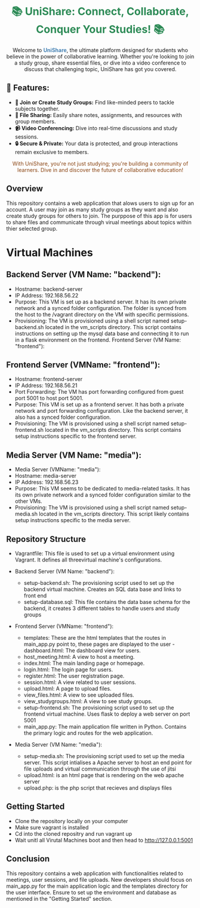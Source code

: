 <h1 align="center" style="color: #2E8B57;">📚 UniShare: Connect, Collaborate, Conquer Your Studies! 📚</h1>

<p align="center">
  Welcome to <b style="color: #4682B4;">UniShare</b>, the ultimate platform designed for students who believe in the power of collaborative learning. Whether you're looking to join a study group, share essential files, or dive into a video conference to discuss that challenging topic, UniShare has got you covered.
</p>

## 🌟 Features:
- **📖 Join or Create Study Groups:** Find like-minded peers to tackle subjects together.
- **📁 File Sharing:** Easily share notes, assignments, and resources with group members.
- **📹 Video Conferencing:** Dive into real-time discussions and study sessions.
- **🔒 Secure & Private:** Your data is protected, and group interactions remain exclusive to members.

<p align="center" style="color: #8B4513;">
  With UniShare, you're not just studying; you're building a community of learners. Dive in and discover the future of collaborative education!
</p>



## Overview
This repository contains a web application that alows users to sign up for an account. A user may join as many study groups as they want and also create study groups for others to join. The purppose of this app is for users to share files and communicate through virual meetings about topics within thier selected group.

# Virtual Machines
## Backend Server (VM Name: "backend"):
- Hostname: backend-server
- IP Address: 192.168.56.22
- Purpose: This VM is set up as a backend server. It has its own private network and a synced folder configuration. The folder is synced from the host to the /vagrant directory on the VM with specific permissions.
- Provisioning: The VM is provisioned using a shell script named setup-backend.sh located in the vm_scripts directory. This script contains instructions on setting up the mysql data base and connecting it to run in a flask environment on the frontend.
Frontend Server (VM Name: "frontend"):

## Frontend Server (VMName: "frontend"):
- Hostname: frontend-server
- IP Address: 192.168.56.21
- Port Forwarding: The VM has port forwarding configured from guest port 5001 to host port 5001.
- Purpose: This VM is set up as a frontend server. It has both a private network and port forwarding configuration. Like the backend server, it also has a synced folder configuration.
- Provisioning: The VM is provisioned using a shell script named setup-frontend.sh located in the vm_scripts directory. This script contains setup instructions specific to the frontend server.

## Media Server (VM Name: "media"):
- Media Server (VMName: "media"):
- Hostname: media-server
- IP Address: 192.168.56.23
- Purpose: This VM seems to be dedicated to media-related tasks. It has its own private network and a synced folder configuration similar to the other VMs.
- Provisioning: The VM is provisioned using a shell script named setup-media.sh located in the vm_scripts directory. This script likely contains setup instructions specific to the media server.

## Repository Structure

- Vagrantfile: This file is used to set up a virtual environment using Vagrant. It defines all threevirtual machine's configurations.

- Backend Server (VM Name: "backend"):
    - setup-backend.sh: The provisioning script used to set up the backend virtual machine. Creates an SQL data base and links to front       end
    - setup-database.sql: This file contains the data base schema for the backend, it creates 3 different tables to handle users and          study groups
 - Frontend Server (VMName: "frontend"):
    - templates: These are the html templates that the routes in main_app.py point to, these pages are displayed to the user                - dashboard.html: The dashboard view for users.
    - host_meeting.html: A view to host a meeting.
    - index.html: The main landing page or homepage.
    - login.html: The login page for users.
    - register.html: The user registration page.
    - session.html: A view related to user sessions.
    - upload.html: A page to upload files.
    - view_files.html: A view to see uploaded files.
    - view_studygroups.html: A view to see study groups.
    - setup-frontend.sh: The provisioning script used to set up the frontend virtual machine. Uses flask to deploy a web server on            port 5001
    - main_app.py: The main application file written in Python. Contains the primary logic and routes for the web                             application.
  - Media Server (VM Name: "media"):
      - setup-media.sh: The provisioning script used to set up the media server. This script intialises a Apache server to host an end          point for file uploads and virtual communication through the use of jitsi
      - upload.html: is an html page that is rendering on the web apache server
      - upload.php: is the php script that recieves and displays files
   


## Getting Started

- Clone the repository locally on your computer
- Make sure vagrant is installed
- Cd into the cloned repositry and run vagrant up
- Wait unitl all Virutal Machines boot and then head to http://127.0.0.1:5001


## Conclusion
This repository contains a web application with functionalities related to meetings, user sessions, and file uploads. New developers should focus on main_app.py for the main application logic and the templates directory for the user interface. Ensure to set up the environment and database as mentioned in the "Getting Started" section.




